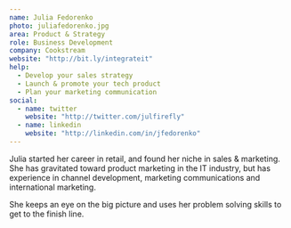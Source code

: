 ```yaml
---
name: Julia Fedorenko
photo: juliafedorenko.jpg
area: Product & Strategy
role: Business Development
company: Cookstream
website: "http://bit.ly/integrateit"
help:
  - Develop your sales strategy
  - Launch & promote your tech product
  - Plan your marketing communication
social:
  - name: twitter
    website: "http://twitter.com/julfirefly"
  - name: linkedin
    website: "http://linkedin.com/in/jfedorenko"
---
```


Julia started her career in retail, and found her niche in sales & marketing.  She has gravitated toward product marketing in the IT industry, but has experience in channel development, marketing communications and international marketing.

She keeps an eye on the big picture and uses her problem solving skills to get to the finish line.
